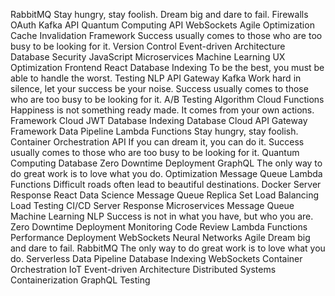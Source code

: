RabbitMQ Stay hungry, stay foolish. Dream big and dare to fail. Firewalls OAuth Kafka API Quantum Computing
API WebSockets Agile Optimization Cache Invalidation Framework Success usually comes to those who are too busy to be looking for it. Version Control Event-driven Architecture Database Security JavaScript
Microservices Machine Learning UX Optimization Frontend React Database Indexing To be the best, you must be able to handle the worst.
Testing NLP API Gateway Kafka Work hard in silence, let your success be your noise.
Success usually comes to those who are too busy to be looking for it. A/B Testing Algorithm Cloud Functions Happiness is not something ready made. It comes from your own actions. Framework Cloud JWT Database Indexing
Database Cloud API Gateway Framework Data Pipeline Lambda Functions Stay hungry, stay foolish. Container Orchestration API
If you can dream it, you can do it. Success usually comes to those who are too busy to be looking for it. Quantum Computing Database Zero Downtime Deployment GraphQL The only way to do great work is to love what you do. Optimization Message Queue Lambda Functions Difficult roads often lead to beautiful destinations. Docker Server Response
React Data Science Message Queue Replica Set Load Balancing Load Testing CI/CD Server Response Microservices
Message Queue Machine Learning NLP Success is not in what you have, but who you are. Zero Downtime Deployment Monitoring Code Review Lambda Functions Performance Deployment WebSockets Neural Networks Agile Dream big and dare to fail.
RabbitMQ The only way to do great work is to love what you do. Serverless Data Pipeline Database Indexing WebSockets Container Orchestration IoT Event-driven Architecture Distributed Systems Containerization GraphQL Testing

